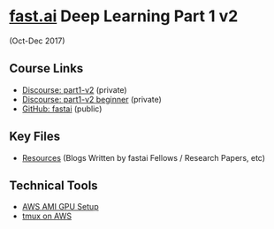 # [fast.ai](http://www.fast.ai) Deep Learning Part 1 v2
(Oct-Dec 2017)  

## Course Links
* [Discourse:  part1-v2](http://forums.fast.ai/c/part1-v2) (private)
* [Discourse:  part1-v2 beginner](http://forums.fast.ai/c/part1v2-beg) (private)
* [GitHub: fastai](https://github.com/fastai/fastai) (public)

## Key Files
* [Resources](resources.md) (Blogs Written by fastai Fellows / Research Papers, etc)

## Technical Tools
* [AWS AMI GPU Setup](tools/aws_ami_gpu_setup.md)  
* [tmux on AWS](tmux.md)
